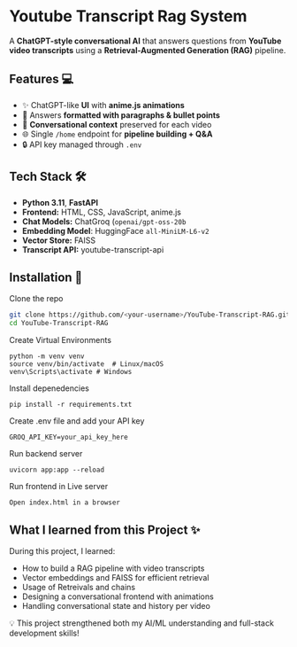 
# Youtube Transcript Rag System

A **ChatGPT-style conversational AI** that answers questions from **YouTube video transcripts** using a **Retrieval-Augmented Generation (RAG)** pipeline.  



## Features 💻

- ✨ ChatGPT-like **UI** with **anime.js animations**  
- 📝 Answers **formatted with paragraphs & bullet points**  
- 🎯 **Conversational context** preserved for each video  
- 🌐 Single `/home` endpoint for **pipeline building + Q&A**  
- 🔒 API key managed through `.env`  


## Tech Stack 🛠

- **Python 3.11**, **FastAPI**  
- **Frontend:** HTML, CSS, JavaScript, anime.js  
- **Chat Models:** ChatGroq (`openai/gpt-oss-20b`
- **Embedding Model**: HuggingFace `all-MiniLM-L6-v2` 
- **Vector Store:** FAISS  
- **Transcript API:** youtube-transcript-api  


## Installation 🌟

Clone the repo

```bash
git clone https://github.com/<your-username>/YouTube-Transcript-RAG.git
cd YouTube-Transcript-RAG
```
Create Virtual Environments

```
python -m venv venv
source venv/bin/activate  # Linux/macOS
venv\Scripts\activate # Windows
```
Install depenedencies
```
pip install -r requirements.txt
```
Create .env file and add your API key
```
GROQ_API_KEY=your_api_key_here
```
Run backend server
```
uvicorn app:app --reload
```
Run frontend in Live server
```
Open index.html in a browser
```
## What I learned from this Project ✨

During this project, I learned:

- How to build a RAG pipeline with video transcripts
- Vector embeddings and FAISS for efficient retrieval
- Usage of Retreivals and chains
- Designing a conversational frontend with animations
- Handling conversational state and history per video

💡 This project strengthened both my AI/ML understanding and full-stack development skills!


